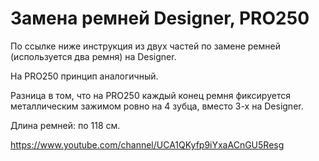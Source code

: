 # Замена ремней Designer, PRO250

По ссылке ниже инструкция из двух частей по замене ремней (используется два ремня) на Designer.

На PRO250 принцип аналогичный.

Разница в том, что на PRO250 каждый конец ремня фиксируется металлическим зажимом ровно на 4 зубца, вместо 3-х на Designer.

Длина ремней: по 118 см.


https://www.youtube.com/channel/UCA1QKyfp9iYxaACnGU5Resg
